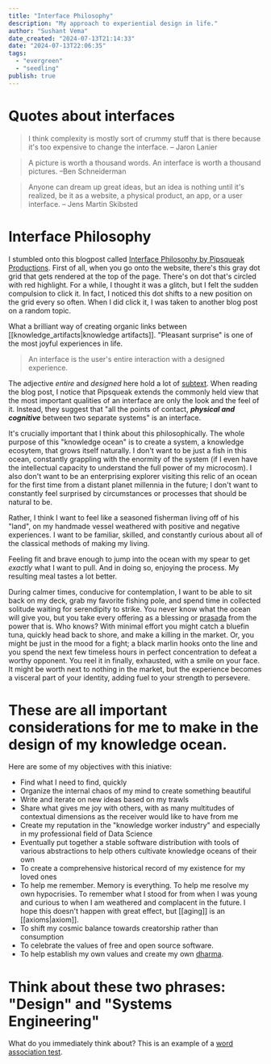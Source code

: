 ```yaml
---
title: "Interface Philosophy"
description: "My approach to experiential design in life."
author: "Sushant Vema"
date_created: "2024-07-13T21:14:33"
date: "2024-07-13T22:06:35"
tags: 
  - "evergreen"
  - "seedling"
publish: true
---
```


# Quotes about interfaces
> I think complexity is mostly sort of crummy stuff that is there because it's too expensive to change the interface. – Jaron Lanier

> A picture is worth a thousand words. An interface is worth a thousand pictures. –Ben Schneiderman

> Anyone can dream up great ideas, but an idea is nothing until it's realized, be it as a website, a physical product, an app, or a user interface. – Jens Martin Skibsted

# Interface Philosophy

I stumbled onto this blogpost called [Interface Philosophy by Pipsqueak Productions](https://pipsqueak.com/interface-philosophy). First of all, when you go onto the website, there's this gray dot grid that gets rendered at the top of the page. There's on dot that's circled with red highlight. For a while, I thought it was a glitch, but I felt the sudden compulsion to click it. In fact, I noticed this dot shifts to a new position on the grid every so often. When I did click it, I was taken to another blog post on a random topic. 

What a brilliant way of creating organic links between [[knowledge_artifacts|knowledge artifacts]]. "Pleasant surprise" is one of the most joyful experiences in life. 

> An interface is the user's entire interaction with a designed experience. 

The adjective *entire* and *designed* here hold a lot of [subtext](https://www.merriam-webster.com/dictionary/subtext). When reading the blog post, I notice that Pipsqueak extends the commonly held view that the most important qualities of an interface are only the look and the feel of it. Instead, they suggest that "all the points of contact, ***physical and cognitive*** between two separate systems" is an interface. 

It's crucially important that I think about this philosophically. The whole purpose of this "knowledge ocean" is to create a system, a knowledge ecosytem, that grows itself naturally. I don't want to be just a fish in this ocean, constantly grappling with the enormity of the system (if I even have the intellectual capacity to understand the full power of my microcosm). I also don't want to be an enterprising explorer visiting this relic of an ocean for the first time from a distant planet millennia in the future; I don't want to constantly feel surprised by circumstances or processes that should be natural to be. 

Rather, I think I want to feel like a seasoned fisherman living off of his "land", on my handmade vessel weathered with positive and negative experiences. I want to be familiar, skilled, and constantly curious about all of the classical methods of making my living. 

Feeling fit and brave enough to jump into the ocean with my spear to get *exactly* what I want to pull. And in doing so, enjoying the process. My resulting meal tastes a lot better.  

During calmer times, conducive for contemplation, I want to be able to sit back on my deck, grab my favorite fishing pole, and spend time in collected solitude waiting for serendipity to strike. You never know what the ocean will give you, but you take every offering as a blessing or [prasada](https://en.wikipedia.org/wiki/Prasada) from the power that is. Who knows? With minimal effort you might catch a bluefin tuna, quickly head back to shore, and make a killing in the market. Or, you might be just in the mood for a fight; a black marlin hooks onto the line and you spend the next few timeless hours in perfect concentration to defeat a worthy opponent. You reel it in finally, exhausted, with a smile on your face. It might be worth next to nothing in the market, but the experience becomes a visceral part of your identity, adding fuel to your strength to persevere. 

# These are all important considerations for me to make in the design of my knowledge ocean. 

Here are some of my objectives with this iniative:
  - Find what I need to find, quickly
  - Organize the internal chaos of my mind to create something beautiful
  - Write and iterate on new ideas  based on my trawls
  - Share what gives me joy with others, with as many multitudes of contextual dimensions as the receiver would like to have from me
  - Create my reputation in the "knowledge worker industry" and especially in my professional field of Data Science
  - Eventually put together a stable software distribution with tools of various abstractions to help others cultivate knowledge oceans of their own
  - To create a comprehensive historical record of my existence for my loved ones
  - To help me remember. Memory is everything. To help me resolve my own hypocrisies. To remember what I stood for from when I was young and curious to when I am weathered and complacent in the future. I hope this doesn't happen with great effect, but [[aging]] is an [[axioms|axiom]].
  - To shift my cosmic balance towards creatorship rather than consumption
  - To celebrate the values of free and open source software.
  - To help establish my own values and create my own [dharma](https://en.wikipedia.org/wiki/Dharma). 

# Think about these two phrases: "Design" and "Systems Engineering"

What do you immediately think about? This is an example of a [word association test](https://www.all-about-psychology.com/association-method.html). 
